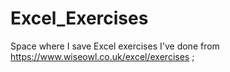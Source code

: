 # Excel_Exercises

Space where I save Excel exercises I've done from https://www.wiseowl.co.uk/excel/exercises ; 
